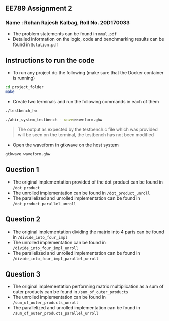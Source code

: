 ## EE789 Assignment 2

### Name : Rohan Rajesh Kalbag, Roll No. 20D170033

- The problem statements can be found in `mmul.pdf`
- Detailed information on the logic, code and benchmarking results can be found in `Solution.pdf`

## Instructions to run the code

- To run any project do the following (make sure that the Docker container is running)

```bash
cd project_folder
make
```
- Create two terminals and run the following commands in each of them

```bash
./testbench_hw
```
```bash
./ahir_system_testbench --wave=waveform.ghw
``` 
> The output as expected by the testbench.c file which was provided will be seen on the terminal, the testbench has not been modified
- Open the waveform in gtkwave on the host system

```bash
gtkwave waveform.ghw
```

## Question 1
- The original implementation provided of the dot product can be found in `/dot_product`
- The unrolled implementation can be found in `/dot_product_unroll`
- The parallelized and unrolled implementation can be found in `/dot_product_parallel_unroll`

## Question 2
- The original implementation dividing the matrix into 4 parts can be found in `/divide_into_four_impl`
- The unrolled implementation can be found in `/divide_into_four_impl_unroll`
- The parallelized and unrolled implementation can be found in `/divide_into_four_impl_parallel_unroll`

## Question 3
- The original implementation performing matrix multiplication as a sum of outer products can be found in `/sum_of_outer_products`
- The unrolled implementation can be found in `/sum_of_outer_products_unroll`
- The parallelized and unrolled implementation can be found in `/sum_of_outer_products_parallel_unroll`